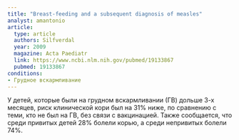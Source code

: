 ```yaml
---
title: "Breast-feeding and a subsequent diagnosis of measles"
analyst: amantonio
article:
  type: article
  authors: Silfverdal
  year: 2009
  magazine: Acta Paediatr
  link: https://www.ncbi.nlm.nih.gov/pubmed/19133867
  pubmed: 19133867
conditions:
- Грудное вскармливание
---
```


У детей, которые были на грудном вскармливании (ГВ) дольше 3-х месяцев, риск клинической кори был на 31% ниже, по сравнению с теми, кто не был на ГВ, без связи с вакцинацией.
Также сообщается, что среди привитых детей 28% болели корью, а среди непривитых болели 74%.
